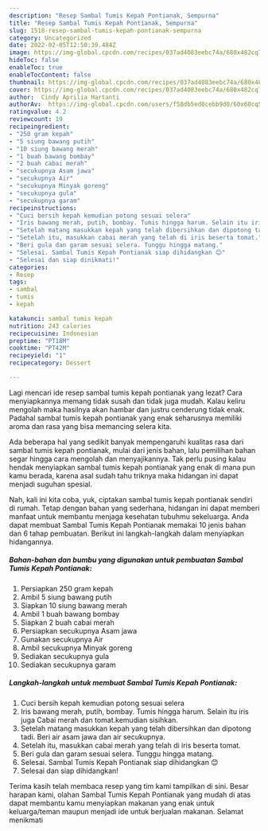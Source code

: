 ```yaml
---
description: "Resep Sambal Tumis Kepah Pontianak, Sempurna"
title: "Resep Sambal Tumis Kepah Pontianak, Sempurna"
slug: 1518-resep-sambal-tumis-kepah-pontianak-sempurna
category: Uncategorized
date: 2022-02-05T12:50:39.484Z
image: https://img-global.cpcdn.com/recipes/037ad4083eebc74a/680x482cq70/sambal-tumis-kepah-pontianak-foto-resep-utama.jpg
hideToc: false
enableToc: true
enableTocContent: false
thumbnail: https://img-global.cpcdn.com/recipes/037ad4083eebc74a/680x482cq70/sambal-tumis-kepah-pontianak-foto-resep-utama.jpg
cover: https://img-global.cpcdn.com/recipes/037ad4083eebc74a/680x482cq70/sambal-tumis-kepah-pontianak-foto-resep-utama.jpg
author:  Cindy Aprilia Hartanti
authorAv:  https://img-global.cpcdn.com/users/f58db5ed0cebb9d0/60x60cq50/avatar.jpg
ratingvalue: 4.2
reviewcount: 19
recipeingredient:
- "250 gram kepah"
- "5 siung bawang putih"
- "10 siung bawang merah"
- "1 buah bawang bombay"
- "2 buah cabai merah"
- "secukupnya Asam jawa"
- "secukupnya Air"
- "secukupnya Minyak goreng"
- "secukupnya gula"
- "secukupnya garam"
recipeinstructions:
- "Cuci bersih kepah kemudian potong sesuai selera"
- "Iris bawang merah, putih, bombay. Tumis hingga harum. Selain itu iris juga Cabai merah dan tomat.kemudian sisihkan."
- "Setelah matang masukkan kepah yang telah dibersihkan dan dipotong tadi. Beri air asam jawa dan air secukupnya."
- "Setelah itu, masukkan cabai merah yang telah di iris beserta tomat."
- "Beri gula dan garam sesuai selera. Tunggu hingga matang."
- "Selesai. Sambal Tumis Kepah Pontianak siap dihidangkan 😊"
- "Selesai dan siap dinikmati!"
categories:
- Resep
tags:
- sambal
- tumis
- kepah

katakunci: sambal tumis kepah 
nutrition: 243 calories
recipecuisine: Indonesian
preptime: "PT18M"
cooktime: "PT42M"
recipeyield: "1"
recipecategory: Dessert

---
```



Lagi mencari ide resep sambal tumis kepah pontianak yang lezat? Cara menyiapkannya memang tidak susah dan tidak juga mudah. Kalau keliru mengolah maka hasilnya akan hambar dan justru cenderung tidak enak. Padahal sambal tumis kepah pontianak yang enak seharusnya memiliki aroma dan rasa yang bisa memancing selera kita.




Ada beberapa hal yang sedikit banyak mempengaruhi kualitas rasa dari sambal tumis kepah pontianak, mulai dari jenis bahan, lalu pemilihan bahan segar hingga cara mengolah dan menyajikannya. Tak perlu pusing kalau hendak menyiapkan sambal tumis kepah pontianak yang enak di mana pun kamu berada, karena asal sudah tahu triknya maka hidangan ini dapat menjadi suguhan spesial.


Nah, kali ini kita coba, yuk, ciptakan sambal tumis kepah pontianak sendiri di rumah. Tetap dengan bahan yang sederhana, hidangan ini dapat memberi manfaat untuk membantu menjaga kesehatan tubuhmu sekeluarga. Anda dapat membuat Sambal Tumis Kepah Pontianak memakai 10 jenis bahan dan 6 tahap pembuatan. Berikut ini langkah-langkah dalam menyiapkan hidangannya.

<!--inarticleads1-->

##### Bahan-bahan dan bumbu yang digunakan untuk pembuatan Sambal Tumis Kepah Pontianak:

1. Persiapkan 250 gram kepah
1. Ambil 5 siung bawang putih
1. Siapkan 10 siung bawang merah
1. Ambil 1 buah bawang bombay
1. Siapkan 2 buah cabai merah
1. Persiapkan secukupnya Asam jawa
1. Gunakan secukupnya Air
1. Ambil secukupnya Minyak goreng
1. Sediakan secukupnya gula
1. Sediakan secukupnya garam




<!--inarticleads2-->

##### Langkah-langkah untuk membuat Sambal Tumis Kepah Pontianak:

1. Cuci bersih kepah kemudian potong sesuai selera
1. Iris bawang merah, putih, bombay. Tumis hingga harum. Selain itu iris juga Cabai merah dan tomat.kemudian sisihkan.
1. Setelah matang masukkan kepah yang telah dibersihkan dan dipotong tadi. Beri air asam jawa dan air secukupnya.
1. Setelah itu, masukkan cabai merah yang telah di iris beserta tomat.
1. Beri gula dan garam sesuai selera. Tunggu hingga matang.
1. Selesai. Sambal Tumis Kepah Pontianak siap dihidangkan 😊
1. Selesai dan siap dihidangkan!



Terima kasih telah membaca resep yang tim kami tampilkan di sini. Besar harapan kami, olahan Sambal Tumis Kepah Pontianak yang mudah di atas dapat membantu kamu menyiapkan makanan yang enak untuk keluarga/teman maupun menjadi ide untuk berjualan makanan. Selamat menikmati
